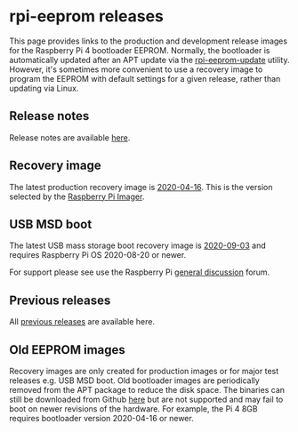 # rpi-eeprom releases
This page provides links to the production and development release images for the Raspberry Pi 4 bootloader EEPROM. Normally, the 
bootloader is automatically updated after an APT update via the [rpi-eeprom-update](https://www.raspberrypi.org/documentation/hardware/raspberrypi/booteeprom.md)
utility. However, it's sometimes more convenient to use a recovery image to program the EEPROM with default settings for a given release, rather than updating via Linux.

## Release notes
Release notes are available [here](https://github.com/raspberrypi/rpi-eeprom/blob/master/firmware/release-notes.md).

## Recovery image
The latest production recovery image is [2020-04-16](https://github.com/raspberrypi/rpi-eeprom/releases/tag/v2020.04.16-137ad). This
is the version selected by the [Raspberry Pi Imager](https://www.raspberrypi.org/downloads/).

## USB MSD boot
The latest USB mass storage boot recovery image is [2020-09-03](https://github.com/raspberrypi/rpi-eeprom/releases/tag/v2020.09.03-138a1) and requires Raspberry Pi OS 2020-08-20 or newer.

For support please see use the Raspberry Pi [general discussion](https://www.raspberrypi.org/forums/viewforum.php?f=63) forum.

## Previous releases
All [previous releases](https://github.com/raspberrypi/rpi-eeprom/releases) are available here.

## Old EEPROM images
Recovery images are only created for production images or for major test releases e.g. USB MSD boot. Old bootloader images are periodically
removed from the APT package to reduce the disk space. The binaries can still be downloaded from Github [here](https://github.com/raspberrypi/rpi-eeprom/tree/master/firmware/old)
but are not supported and may fail to boot on newer revisions of the hardware.
For example, the Pi 4 8GB requires bootloader version 2020-04-16 or newer.
